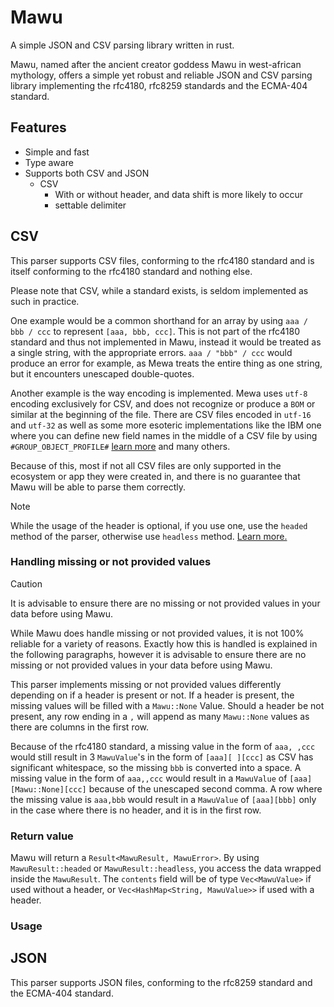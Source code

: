 # Mawu
A simple JSON and CSV parsing library written in rust.

Mawu, named after the ancient creator goddess Mawu in west-african mythology, offers a simple yet robust and reliable JSON and CSV parsing library implementing the rfc4180, rfc8259 standards and the ECMA-404 standard.



## Features

- Simple and fast
- Type aware
- Supports both CSV and JSON
    - CSV
        - With or without header, and data shift is more likely to occur
        - settable delimiter

## CSV
This parser supports CSV files, conforming to the rfc4180 standard and is itself conforming to the rfc4180 standard and nothing else.

Please note that CSV, while a standard exists, is seldom implemented as such in practice.

One example would be a common shorthand for an array by using `aaa / bbb / ccc` to represent `[aaa, bbb, ccc]`. 
This is not part of the rfc4180 standard and thus not implemented in Mawu, instead it would be treated as a single string, with the appropriate errors.
`aaa / "bbb" / ccc` would produce an error for example, as Mewa treats the entire thing as one string, but it encounters unescaped double-quotes.

Another example is the way encoding is implemented. Mewa uses `utf-8` encoding exclusively for CSV, and does not recognize or produce a `BOM` or similar at the beginning of the file.
There are CSV files encoded in `utf-16` and `utf-32` as well as some more esoteric implementations like the IBM one where you can define new field names in the middle of a CSV file by using `#GROUP_OBJECT_PROFILE#` [learn more](https://www.ibm.com/docs/en/sig-and-i/10.0.2?topic=schedules-example-comma-separated-value-csv-file) and many others.

Because of this, most if not all CSV files are only supported in the ecosystem or app they were created in, and there is no guarantee that Mawu will be able to parse them correctly.

> [!NOTE]
> While the usage of the header is optional, if you use one, use the `headed` method of the parser, otherwise use `headless` method.
> [Learn more.](#usage)

### Handling missing or not provided values

> [!caution]
> It is advisable to ensure there are no missing or not provided values in your data before using Mawu.

While Mawu does handle missing or not provided values, it is not 100% reliable for a variety of reasons.
Exactly how this is handled is explained in the following paragraphs, however it is advisable to ensure there are no missing or not provided values in your data before using Mawu.

This parser implements missing or not provided values differently depending on if a header is present or not.
If a header is present, the missing values will be filled with a `Mawu::None` Value. 
Should a header be not present, any row ending in a `,` will append as many `Mawu::None` values as there are columns in the first row.

Because of the rfc4180 standard, a missing value in the form of `aaa, ,ccc` would still result in 3 `MawuValue`'s in the form of `[aaa][ ][ccc]` as CSV has significant whitespace, so the missing `bbb` is converted into a space.
A missing value in the form of `aaa,,ccc` would result in a `MawuValue` of `[aaa][Mawu::None][ccc]` because of the unescaped second comma.
A row where the missing value is `aaa,bbb` would result in a `MawuValue` of `[aaa][bbb]` only in the case where there is no header, and it is in the first row.

### Return value
Mawu will return a `Result<MawuResult, MawuError>`. By using `MawuResult::headed` or `MawuResult::headless`, you access the data wrapped inside the `MawuResult`.
The `contents` field will be of type `Vec<MawuValue>` if used without a header, or `Vec<HashMap<String, MawuValue>>` if used with a header.

### Usage

## JSON
This parser supports JSON files, conforming to the rfc8259 standard and the ECMA-404 standard.
